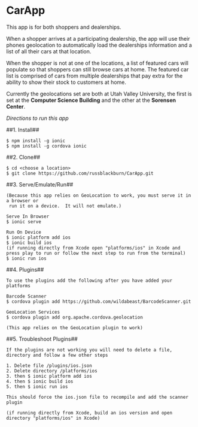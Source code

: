 CarApp
======

This app is for both shoppers and dealerships.

When a shopper arrives at a participating dealership, the app will use their phones geolocation to automatically load the dealerships information and a list of all their cars at that location.

When the shopper is not at one of the locations, a list of featured cars will populate so that shoppers can still browse cars at home.  The featured car list is comprised of cars from multiple dealerships that pay extra for the ability to show their stock to customers at home.

Currently the geolocations set are both at Utah Valley University, the first is set at the **Computer Science Building** and the other at the **Sorensen Center**.

*Directions to run this app*

##1. Install##

    $ npm install -g ionic
    $ npm install -g cordova ionic
    
##2. Clone##

    $ cd <choose a location>
    $ git clone https://github.com/russblackburn/CarApp.git
    
##3. Serve/Emulate/Run##

    (Because this app relies on GeoLocation to work, you must serve it in a browser or
     run it on a device.  It will not emulate.)

    Serve In Browser
    $ ionic serve

    Run On Device
    $ ionic platform add ios
    $ ionic build ios
    (if running directly from Xcode open "platforms/ios" in Xcode and press play to run or follow the next step to run from the terminal)
    $ ionic run ios

##4. Plugins##

    To use the plugins add the following after you have added your platforms

    Barcode Scanner
    $ cordova plugin add https://github.com/wildabeast/BarcodeScanner.git

    GeoLocation Services
    $ cordova plugin add org.apache.cordova.geolocation

    (This app relies on the GeoLocation plugin to work)

##5. Troubleshoot Plugins##

    If the plugins are not working you will need to delete a file, directory and follow a few other steps

    1. Delete file /plugins/ios.json
    2. Delete directory /platforms/ios
    3. then $ ionic platform add ios
    4. then $ ionic build ios
    5. then $ ionic run ios

    This should force the ios.json file to recompile and add the scanner plugin

    (if running directly from Xcode, build an ios version and open directory "platforms/ios" in Xcode)
